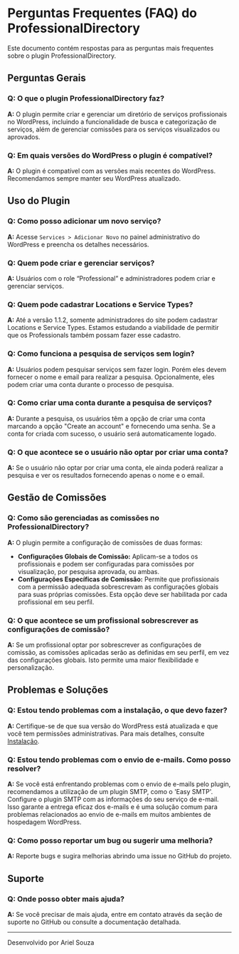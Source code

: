 # Perguntas Frequentes (FAQ) do ProfessionalDirectory

Este documento contém respostas para as perguntas mais frequentes sobre o plugin ProfessionalDirectory.

## Perguntas Gerais

### Q: O que o plugin ProfessionalDirectory faz?
**A:** O plugin permite criar e gerenciar um diretório de serviços profissionais no WordPress, incluindo a funcionalidade de busca e categorização de serviços, além de gerenciar comissões para os serviços visualizados ou aprovados.

### Q: Em quais versões do WordPress o plugin é compatível?
**A:** O plugin é compatível com as versões mais recentes do WordPress. Recomendamos sempre manter seu WordPress atualizado.

## Uso do Plugin

### Q: Como posso adicionar um novo serviço?
**A:** Acesse `Services > Adicionar Novo` no painel administrativo do WordPress e preencha os detalhes necessários.

### Q: Quem pode criar e gerenciar serviços?
**A:** Usuários com o role “Professional” e administradores podem criar e gerenciar serviços.

### Q: Quem pode cadastrar Locations e Service Types?
**A:** Até a versão 1.1.2, somente administradores do site podem cadastrar Locations e Service Types. Estamos estudando a viabilidade de permitir que os Professionals também possam fazer esse cadastro.

### Q: Como funciona a pesquisa de serviços sem login?
**A:** Usuários podem pesquisar serviços sem fazer login. Porém eles devem fornecer o nome e email para realizar a pesquisa. Opcionalmente, eles podem criar uma conta durante o processo de pesquisa.

### Q: Como criar uma conta durante a pesquisa de serviços?
**A:** Durante a pesquisa, os usuários têm a opção de criar uma conta marcando a opção "Create an account" e fornecendo uma senha. Se a conta for criada com sucesso, o usuário será automaticamente logado.

### Q: O que acontece se o usuário não optar por criar uma conta?
**A:** Se o usuário não optar por criar uma conta, ele ainda poderá realizar a pesquisa e ver os resultados fornecendo apenas o nome e o email.

## Gestão de Comissões

### Q: Como são gerenciadas as comissões no ProfessionalDirectory?
**A:** O plugin permite a configuração de comissões de duas formas:
- **Configurações Globais de Comissão:** Aplicam-se a todos os profissionais e podem ser configuradas para comissões por visualização, por pesquisa aprovada, ou ambas.
- **Configurações Específicas de Comissão:** Permite que profissionais com a permissão adequada sobrescrevam as configurações globais para suas próprias comissões. Esta opção deve ser habilitada por cada profissional em seu perfil.

### Q: O que acontece se um profissional sobrescrever as configurações de comissão?
**A:** Se um profissional optar por sobrescrever as configurações de comissão, as comissões aplicadas serão as definidas em seu perfil, em vez das configurações globais. Isto permite uma maior flexibilidade e personalização.

## Problemas e Soluções

### Q: Estou tendo problemas com a instalação, o que devo fazer?
**A:** Certifique-se de que sua versão do WordPress está atualizada e que você tem permissões administrativas. Para mais detalhes, consulte [Instalação](installation.md).

### Q: Estou tendo problemas com o envio de e-mails. Como posso resolver?
**A:** Se você está enfrentando problemas com o envio de e-mails pelo plugin, recomendamos a utilização de um plugin SMTP, como o 'Easy SMTP'. Configure o plugin SMTP com as informações do seu serviço de e-mail. Isso garante a entrega eficaz dos e-mails e é uma solução comum para problemas relacionados ao envio de e-mails em muitos ambientes de hospedagem WordPress.

### Q: Como posso reportar um bug ou sugerir uma melhoria?
**A:** Reporte bugs e sugira melhorias abrindo uma issue no GitHub do projeto.

## Suporte

### Q: Onde posso obter mais ajuda?
**A:** Se você precisar de mais ajuda, entre em contato através da seção de suporte no GitHub ou consulte a documentação detalhada.

---

Desenvolvido por Ariel Souza
